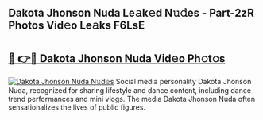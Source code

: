 ## Dakota Jhonson Nuda Le𝚊k𝚎d N𝚞𝚍es - Part-2zR Photos Vid𝚎o Le𝚊ks F6LsE

# <h2><a href="http://fbfpmfx.evod.top/?m=Dakota+Jhonson+Nuda">🔗 👉🔴 Dakota Jhonson Nuda Vid𝚎o Ph𝚘t𝚘s</a></h2>

[![Dakota Jhonson Nuda N𝚞d𝚎s](https://i.imgur.com/8V9OHl7.gif)](http://fbfpmfx.evod.top/?m=Dakota+Jhonson+Nuda)
Social media personality Dakota Jhonson Nuda, recognized for sharing lifestyle and dance content, including dance trend performances and mini vlogs. The media Dakota Jhonson Nuda often sensationalizes the lives of public figures. 
